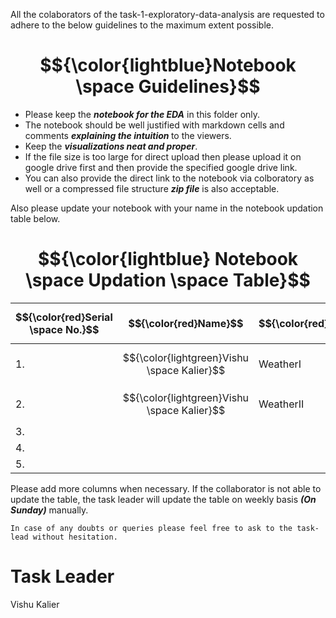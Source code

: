 

All the colaborators of the task-1-exploratory-data-analysis are requested to adhere to the below guidelines to the maximum extent possible.

# $${\color{lightblue}Notebook \space Guidelines}$$

 -  Please keep the <b><i>notebook for the EDA</i></b> in this folder only.
 -  The notebook should be well justified with markdown cells and comments <b><i>explaining the intuition </i></b> to the viewers.
 -  Keep the <b><i>visualizations neat and proper</i></b>.
 -  If the file size is too large for direct upload then please upload it on google drive first and then provide the specified google drive link. 
 -  You can also provide the direct link to the notebook via colboratory as well or a compressed file structure <b><i>zip file</i></b> is also acceptable.


Also please update your notebook with your name in the notebook updation table below.

# $${\color{lightblue} Notebook \space Updation \space Table}$$

| $${\color{red}Serial \space No.}$$ | $${\color{red}Name}$$ | $${\color{red}Notebook}$$ | $${\color{red}Description \space (if \space any)}$$ |
|-|-|-|-|
| 1. | $${\color{lightgreen}Vishu \space Kalier}$$ | WeatherI | Notebook for pre-processing (reducing the columns from 246 to 45 ) |
| 2. | $${\color{lightgreen}Vishu \space Kalier}$$ | WeatherII | Notebook for Spring Season Analysis |
| 3. | | |
| 4. | | |
| 5. | | |

Please add more columns when necessary. If the collaborator is not able to update the table, the task leader will update the table on weekly basis <b><i>(On Sunday)</i></b> manually.

    In case of any doubts or queries please feel free to ask to the task-lead without hesitation.


 # Task Leader
   Vishu Kalier
